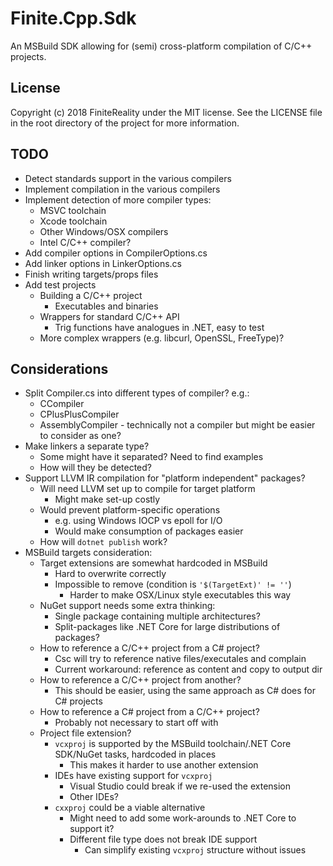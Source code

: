# Finite.Cpp.Sdk #

An MSBuild SDK allowing for (semi) cross-platform compilation of C/C++
projects.

## License ##

Copyright (c) 2018 FiniteReality under the MIT license. See the LICENSE file in
the root directory of the project for more information.

## TODO ##
- Detect standards support in the various compilers
- Implement compilation in the various compilers
- Implement detection of more compiler types:
  - MSVC toolchain
  - Xcode toolchain
  - Other Windows/OSX compilers
  - Intel C/C++ compiler?
- Add compiler options in CompilerOptions.cs
- Add linker options in LinkerOptions.cs
- Finish writing targets/props files
- Add test projects
  - Building a C/C++ project
    - Executables and binaries
  - Wrappers for standard C/C++ API
    - Trig functions have analogues in .NET, easy to test
  - More complex wrappers (e.g. libcurl, OpenSSL, FreeType)?

## Considerations ##
- Split Compiler.cs into different types of compiler? e.g.:
  - CCompiler
  - CPlusPlusCompiler
  - AssemblyCompiler - technically not a compiler but might be easier to
    consider as one?
- Make linkers a separate type?
  - Some might have it separated? Need to find examples
  - How will they be detected?
- Support LLVM IR compilation for "platform independent" packages?
  - Will need LLVM set up to compile for target platform
    - Might make set-up costly
  - Would prevent platform-specific operations
    - e.g. using Windows IOCP vs epoll for I/O
    - Would make consumption of packages easier
  - How will `dotnet publish` work?
- MSBuild targets consideration:
  - Target extensions are somewhat hardcoded in MSBuild
    - Hard to overwrite correctly
    - Impossible to remove (condition is `'$(TargetExt)' != ''`)
      - Harder to make OSX/Linux style executables this way
  - NuGet support needs some extra thinking:
    - Single package containing multiple architectures?
    - Split-packages like .NET Core for large distributions of packages?
  - How to reference a C/C++ project from a C# project?
    - Csc will try to reference native files/executales and complain
    - Current workaround: reference as content and copy to output dir
  - How to reference a C/C++ project from another?
    - This should be easier, using the same approach as C# does for C# projects
  - How to reference a C# project from a C/C++ project?
    - Probably not necessary to start off with
  - Project file extension?
    - `vcxproj` is supported by the MSBuild toolchain/.NET Core SDK/NuGet
      tasks, hardcoded in places
      - This makes it harder to use another extension
    - IDEs have existing support for `vcxproj`
      - Visual Studio could break if we re-used the extension
      - Other IDEs?
    - `cxxproj` could be a viable alternative
      - Might need to add some work-arounds to .NET Core to support it?
      - Different file type does not break IDE support
        - Can simplify existing `vcxproj` structure without issues